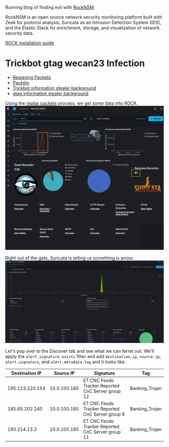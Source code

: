 Running blog of finding evil with [RockNSM](https://rocknsm.io).

RockNSM is an open source network security monitoring platform built with Zeek for protocol analysis, Suricata as an Intrusion Detection System (IDS), and the Elastic Stack for enrichment, storage, and visualization of network security data.

[ROCK installation guide](./rock-install.md)

# Trickbot gtag wecan23 Infection
- [Replaying Packets](https://github.com/huntops-blue/huntops-blue.github.io/blob/master/rock-install.md#getting-data-into-rock)
- [Packets](https://www.malware-traffic-analysis.net/2020/02/19/index.html)
- [Trickbot information stealer background](https://unit42.paloaltonetworks.com/trickbot-campaign-uses-fake-payroll-emails-to-conduct-phishing-attacks/)
- [gtag information stealer background](https://www.fireeye.com/blog/threat-research/2019/01/a-nasty-trick-from-credential-theft-malware-to-business-disruption.html)

Using the [replay packets](https://github.com/huntops-blue/huntops-blue.github.io/blob/master/rock-install.md#getting-data-into-rock) process, we get some data into ROCK.
![](./images/2-20-20-1.png)

Right out of the gate, Suricata is telling us something is amiss.  
![](./images/2-20-20-2.png)

Let's pop over to the Discover tab and see what we can ferret out. We'll apply the `alert.signature exists` filter and add `destination.ip`, `source.ip`, `alert.signature`, and `alert.metadata.tag` and it looks like.

| Destination IP  | Source IP    | Signature                                         | Tag            |
|-----------------|--------------|---------------------------------------------------|----------------|
| 195.123.220.154 | 10.0.100.185 | ET CNC Feodo Tracker Reported CnC Server group 12 | Banking_Trojan |
| 185.65.202.240  | 10.0.100.185 | ET CNC Feodo Tracker Reported CnC Server group 8  | Banking_Trojan |
| 190.214.13.2    | 10.0.100.185 | ET CNC Feodo Tracker Reported CnC Server group 11 | Banking_Trojan |
